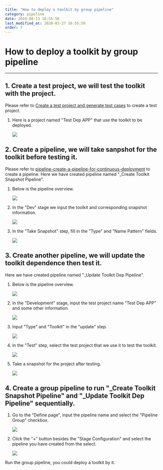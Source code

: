 ```yaml
---
title: "How to deploy a toolkit by group pipeline"
category: pipeline
date: 2018-08-13 16:55:50
last_modified_at: 2020-03-27 16:55:50
order: 7
---
```


# How to deploy a toolkit by group pipeline
***

## 1. Create a test project, we will test the toolkit with the project.
Please refer to [Create a test project and generate test cases][1] to create a test project. 

  1. Here is a project named "Test Dep APP" that use the toolkit to be deployed.

     ![][create-test-project]


## 2. Create a pipeline, we will take sanpshot for the toolkit before testing it. 
Please refer to [pipeline-create-a-pipeline-for-continuous-deployment][2] to create a pipeline. Here we have created pipeline named "_Create Toolkit Snapshot Pipeline".

  1. Below is the pipeline overview.

     ![][create-toolkit-snapshot-pipeline-overview]


  2. In the "Dev" stage we input the toolkit and corresponding snapshot information.

     ![][create-edit-dev-stage]


  3. In the "Take Snapshot" step, fill in the "Type" and "Name Pattern" fields.

     ![][create-takesnapshot-step]


## 3. Create another pipeline, we will update the toolkit dependence then test it.
Here we have created pipeline named "_Update Toolkit Dep Pipeline".

  1. Below is the pipeline overview.

     ![][update-toolkit-dep-pipeline-overview]


  2. In the "Development" stage, input the test project name "Test Dep APP" and some other information.

     ![][update-edit-dev-stage]


  3. Input "Type" and "Toolkit" in the "update" step.

     ![][update-updatedependence-step]


  4. In the "Test" step, select the test project that we use it to test the toolkit.

     ![][update-test-step]


  5. Take a snapshot for the project after testing.

     ![][update-takesnapshot_step]


## 4. Create a group pipeline to run "_Create Toolkit Snapshot Pipeline" and "_Update Toolkit Dep Pipeline" sequentially.

  1. Go to the "Define page", input the pipeline name and select the "Pipeline Group" checkbox.

     ![][create-group-pipeline]


  2. Click the "+" button besides the "Stage Configuration" and select the pipeline you have created from the select.

     ![][select-sub-pipeline]


Run the group pipeline, you could deploy a toolkit by it.





[1]: ../tutorial/tutorial-create-a-test-project-and-generate-test-cases.html
[2]: ../pipeline/pipeline-create-a-pipeline-for-continuous-deployment.html
[create-test-project]: ../images/pipeline/create-test-project.png
[create-a-pipeline]: ../images/pipeline/create-a-pipeline.png
[create-toolkit-snapshot-pipeline-overview]: ../images/pipeline/create-toolkit-snapshot-pipeline-overview.png
[create-edit-dev-stage]: ../images/pipeline/create-edit-dev-stage.png
[create-takesnapshot-step]:../images/pipeline/create-takesnapshot-step.png
[update-toolkit-dep-pipeline-overview]: ../images/pipeline/update-toolkit-dep-pipeline-overview.png
[update-updatedependence-step]: ../images/pipeline/update-updatedependence-step.png
[update-test-step]: ../images/pipeline/update-test-step.png
[update-takesnapshot_step]: ../images/pipeline/update-takesnapshot_step.png
[create-group-pipeline]: ../images/pipeline/create-group-pipeline.png
[select-sub-pipeline]: ../images/pipeline/select-sub-pipeline.png
[update-edit-dev-stage]: ../images/pipeline/update-edit-dev-stage.png

